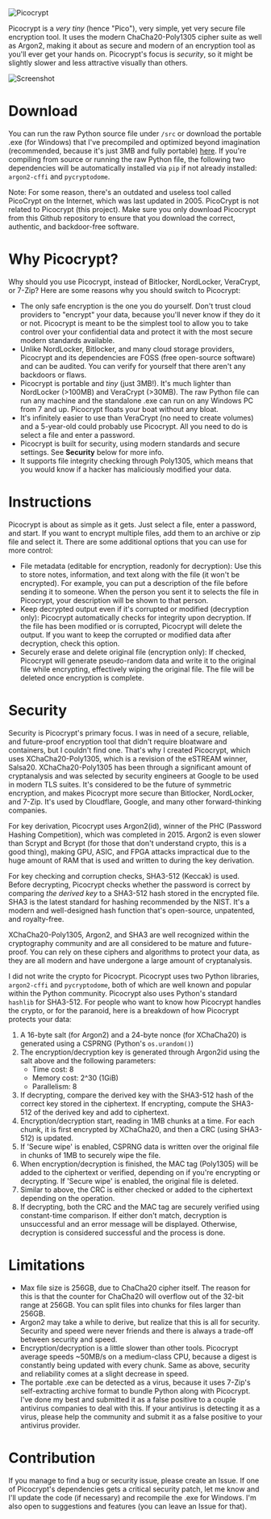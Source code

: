 <img src="https://i.imgur.com/JgjSLU0.png" alt="Picocrypt">

Picocrypt is a <i>very tiny</i> (hence "Pico"), very simple, yet very secure file encryption tool. It uses the modern ChaCha20-Poly1305 cipher suite as well as Argon2, making it about as secure and modern of an encryption tool as you'll ever get your hands on. Picocrypt's focus is <i>security</i>, so it might be slightly slower and less attractive visually than others.

<img alt="Screenshot" src="https://i.imgur.com/S3cNkiL.png">

# Download
You can run the raw Python source file under <code>/src</code> or download the portable .exe (for Windows) that I've precompiled and optimized beyond imagination (recommended, because it's just 3MB and fully portable) <a href="https://github.com/HACKERALERT/Picocrypt/releases/download/1.7/Picocrypt.exe" target="_blank">here</a>. If you're compiling from source or running the raw Python file, the following two dependencies will be automatically installed via <code>pip</code> if not already installed: <code>argon2-cffi</code> and <code>pycryptodome</code>.

Note: For some reason, there's an outdated and useless tool called PicoCrypt on the Internet, which was last updated in 2005. PicoCrypt is not related to Picocrypt (this project). Make sure you only download Picocrypt from this Github repository to ensure that you download the correct, authentic, and backdoor-free software.

# Why Picocrypt?
Why should you use Picocrypt, instead of Bitlocker, NordLocker, VeraCrypt, or 7-Zip? Here are some reasons why you should switch to Picocrypt:

<ul>
	<li>The only safe encryption is the one you do yourself. Don't trust cloud providers to "encrypt" your data, because you'll never know if they do it or not. Picocrypt is meant to be the simplest tool to allow you to take control over your confidential data and protect it with the most secure modern standards available.</li>
	<li>Unlike NordLocker, Bitlocker, and many cloud storage providers, Picocrypt and its dependencies are FOSS (free open-source software) and can be audited. You can verify for yourself that there aren't any backdoors or flaws.</li>
	<li>Picocrypt is portable and <i>tiny</i> (just 3MB!). It's much lighter than NordLocker (>100MB) and VeraCrypt (>30MB). The raw Python file can run any machine and the standalone .exe can run on any Windows PC from 7 and up. Picocrypt floats your boat without any bloat.</li>
	<li>It's infinitely easier to use than VeraCrypt (no need to create volumes) and a 5-year-old could probably use Picocrypt. All you need to do is select a file and enter a password.</li>
	<li>Picocrypt is built for security, using modern standards and secure settings. See <strong>Security</strong> below for more info.</li>
	<li>It supports file integrity checking through Poly1305, which means that you would know if a hacker has maliciously modified your data.</li>
</ul>

# Instructions
Picocrypt is about as simple as it gets. Just select a file, enter a password, and start. If you want to encrypt multiple files, add them to an archive or zip file and select it. There are some additional options that you can use for more control:

<ul>
	<li>File metadata (editable for encryption, readonly for decryption): Use this to store notes, information, and text along with the file (it won't be encrypted). For example, you can put a description of the file before sending it to someone. When the person you sent it to selects the file in Picocrypt, your description will be shown to that person.</li>
	<li>Keep decrypted output even if it's corrupted or modified (decryption only): Picocrypt automatically checks for integrity upon decryption. If the file has been modified or is corrupted, Picocrypt will delete the output. If you want to keep the corrupted or modified data after decryption, check this option.</li>
	<li>Securely erase and delete original file (encryption only): If checked, Picocrypt will generate pseudo-random data and write it to the original file while encrypting, effectively wiping the original file. The file will be deleted once encryption is complete.</li>
</ul>

# Security
Security is Picocrypt's primary focus. I was in need of a secure, reliable, and future-proof encryption tool that didn't require bloatware and containers, but I couldn't find one. That's why I created Picocrypt, which uses XChaCha20-Poly1305, which is a revision of the eSTREAM winner, Salsa20. XChaCha20-Poly1305 has been through a significant amount of cryptanalysis and was selected by security engineers at Google to be used in modern TLS suites. It's considered to be the future of symmetric encryption, and makes Picocrypt more secure than Bitlocker, NordLocker, and 7-Zip. It's used by Cloudflare, Google, and many other forward-thinking companies.

For key derivation, Picocrypt uses Argon2(id), winner of the PHC (Password Hashing Competition), which was completed in 2015. Argon2 is even slower than Scrypt and Bcrypt (for those that don't understand crypto, this is a good thing), making GPU, ASIC, and FPGA attacks impractical due to the huge amount of RAM that is used and written to during the key derivation.

For key checking and corruption checks, SHA3-512 (Keccak) is used. Before decrypting, Picocrypt checks whether the password is correct by comparing <i>the derived key</i> to a SHA3-512 hash stored in the encrypted file. SHA3 is the latest standard for hashing recommended by the NIST. It's a modern and well-designed hash function that's open-source, unpatented, and royalty-free.

XChaCha20-Poly1305, Argon2, and SHA3 are well recognized within the cryptography community and are all considered to be mature and future-proof. You can rely on these ciphers and algorithms to protect your data, as they are all modern and have undergone a large amount of cryptanalysis.

I did not write the crypto for Picocrypt. Picocrypt uses two Python libraries, <code>argon2-cffi</code> and <code>pycryptodome</code>, both of which are well known and popular within the Python community. Picocrypt also uses Python's standard <code>hashlib</code> for SHA3-512. For people who want to know how Picocrypt handles the crypto, or for the paranoid, here is a breakdown of how Picocrypt protects your data:

<ol>
	<li>A 16-byte salt (for Argon2) and a 24-byte nonce (for XChaCha20) is generated using a CSPRNG (Python's <code>os.urandom()</code>)</li>
	<li>
		The encryption/decryption key is generated through Argon2id using the salt above and the following parameters:
		<ul>
			<li>Time cost: 8</li>
			<li>Memory cost: 2^30 (1GiB)</li>
			<li>Parallelism: 8</li>
		</ul>
	</li>
	<li>If decrypting, compare the derived key with the SHA3-512 hash of the correct key stored in the ciphertext. If encrypting, compute the SHA3-512 of the derived key and add to ciphertext.</li>
	<li>Encryption/decryption start, reading in 1MB chunks at a time. For each chunk, it is first encrypted by XChaCha20, and then a CRC (using SHA3-512) is updated.</li>
	<li>If 'Secure wipe' is enabled, CSPRNG data is written over the original file in chunks of 1MB to securely wipe the file.</li>
	<li>When encryption/decryption is finished, the MAC tag (Poly1305) will be added to the ciphertext or verified, depending on if you're encrypting or decrypting. If 'Secure wipe' is enabled, the original file is deleted.</li>
	<li>Similar to above, the CRC is either checked or added to the ciphertext depending on the operation.</li>
	<li>If decrypting, both the CRC and the MAC tag are securely verified using constant-time comparison. If either don't match, decryption is unsuccessful and an error message will be displayed. Otherwise, decryption is considered successful and the process is done.</li>
</ol>

# Limitations

<ul>
	<li>Max file size is 256GB, due to ChaCha20 cipher itself. The reason for this is that the counter for ChaCha20 will overflow out of the 32-bit range at 256GB. You can split files into chunks for files larger than 256GB.</li>
	<li>Argon2 may take a while to derive, but realize that this is all for security. Security and speed were never friends and there is always a trade-off between security and speed.</li>
	<li>Encryption/decryption is a little slower than other tools. Picocrypt average speeds ~50MB/s on a medium-class CPU, because a digest is constantly being updated with every chunk. Same as above, security and reliability comes at a slight decrease in speed.</li>
	<li>The portable .exe can be detected as a virus, because it uses 7-Zip's self-extracting archive format to bundle Python along with Picocrypt. I've done my best and submitted it as a false positive to a couple antivirus companies to deal with this. If your antivirus is detecting it as a virus, please help the community and submit it as a false positive to your antivirus provider.</li>
</ul>

# Contribution
If you manage to find a bug or security issue, please create an Issue. If one of Picocrypt's dependencies gets a critical security patch, let me know and I'll update the code (if necessary) and recompile the .exe for Windows. I'm also open to suggestions and features (you can leave an Issue for that).
